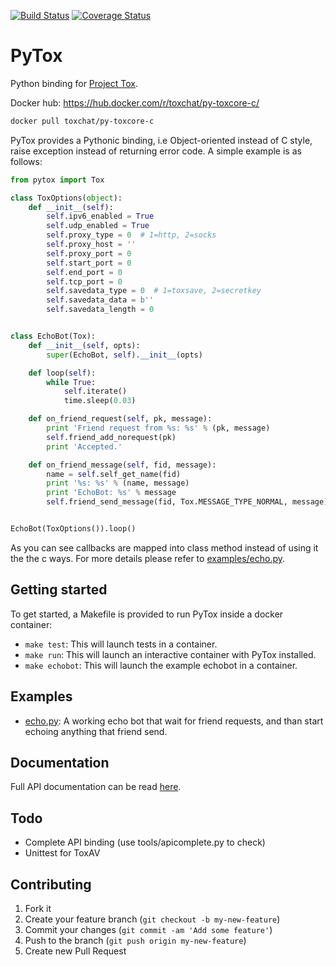 [![Build Status](http://img.shields.io/travis/TokTok/py-toxcore-c.svg)](https://travis-ci.org/TokTok/py-toxcore-c)
[![Coverage Status](https://coveralls.io/repos/github/TokTok/py-toxcore-c/badge.svg?branch=master)](https://coveralls.io/github/TokTok/py-toxcore-c?branch=master)

# PyTox

Python binding for [Project Tox](https://github.com/TokTok/c-toxcore).

Docker hub: <https://hub.docker.com/r/toxchat/py-toxcore-c/>

```sh
docker pull toxchat/py-toxcore-c
```

PyTox provides a Pythonic binding, i.e Object-oriented instead of C
style, raise exception instead of returning error code. A simple example
is as follows:

```python
from pytox import Tox

class ToxOptions(object):
    def __init__(self):
        self.ipv6_enabled = True
        self.udp_enabled = True
        self.proxy_type = 0  # 1=http, 2=socks
        self.proxy_host = ''
        self.proxy_port = 0
        self.start_port = 0
        self.end_port = 0
        self.tcp_port = 0
        self.savedata_type = 0  # 1=toxsave, 2=secretkey
        self.savedata_data = b''
        self.savedata_length = 0


class EchoBot(Tox):
    def __init__(self, opts):
        super(EchoBot, self).__init__(opts)

    def loop(self):
        while True:
            self.iterate()
            time.sleep(0.03)

    def on_friend_request(self, pk, message):
        print 'Friend request from %s: %s' % (pk, message)
        self.friend_add_norequest(pk)
        print 'Accepted.'

    def on_friend_message(self, fid, message):
        name = self.self_get_name(fid)
        print '%s: %s' % (name, message)
        print 'EchoBot: %s' % message
        self.friend_send_message(fid, Tox.MESSAGE_TYPE_NORMAL, message)


EchoBot(ToxOptions()).loop()
```

As you can see callbacks are mapped into class method instead of using
it the the c ways. For more details please refer to
[examples/echo.py](https://github.com/TokTok/py-toxcore-c/blob/master/examples/echo.py).

## Getting started

To get started, a Makefile is provided to run PyTox inside a docker
container:

  - `make test`: This will launch tests in a container.
  - `make run`: This will launch an interactive container with PyTox
    installed.
  - `make echobot`: This will launch the example echobot in a
    container.

## Examples

  - [echo.py](https://github.com/TokTok/py-toxcore-c/blob/master/examples/echo.py):
    A working echo bot that wait for friend requests, and than start
    echoing anything that friend send.

## Documentation

Full API documentation can be read
[here](http://aitjcize.github.io/PyTox/).

## Todo

  - Complete API binding (use tools/apicomplete.py to check)
  - Unittest for ToxAV

## Contributing

1.  Fork it
2.  Create your feature branch (`git checkout -b my-new-feature`)
3.  Commit your changes (`git commit -am 'Add some feature'`)
4.  Push to the branch (`git push origin my-new-feature`)
5.  Create new Pull Request
